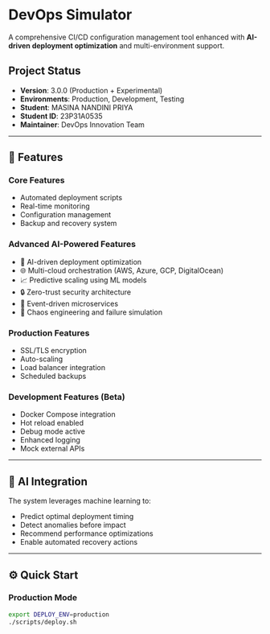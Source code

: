 # DevOps Simulator

A comprehensive CI/CD configuration management tool enhanced with **AI-driven deployment optimization** and multi-environment support.

## Project Status
- **Version**: 3.0.0 (Production + Experimental)
- **Environments**: Production, Development, Testing
- **Student**: MASINA NANDINI PRIYA  
- **Student ID**: 23P31A0535  
- **Maintainer**: DevOps Innovation Team

---

## 🚀 Features

### Core Features
- Automated deployment scripts  
- Real-time monitoring  
- Configuration management  
- Backup and recovery system  

### Advanced AI-Powered Features
- 🤖 AI-driven deployment optimization  
- 🌐 Multi-cloud orchestration (AWS, Azure, GCP, DigitalOcean)  
- 📈 Predictive scaling using ML models  
- 🔒 Zero-trust security architecture  
- 🌊 Event-driven microservices  
- 🎯 Chaos engineering and failure simulation  

### Production Features
- SSL/TLS encryption  
- Auto-scaling  
- Load balancer integration  
- Scheduled backups  

### Development Features (Beta)
- Docker Compose integration  
- Hot reload enabled  
- Debug mode active  
- Enhanced logging  
- Mock external APIs  

---

## 🧠 AI Integration
The system leverages machine learning to:
- Predict optimal deployment timing  
- Detect anomalies before impact  
- Recommend performance optimizations  
- Enable automated recovery actions  

---

## ⚙️ Quick Start

### Production Mode
```bash
export DEPLOY_ENV=production
./scripts/deploy.sh
